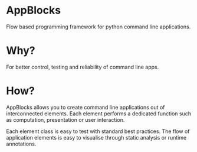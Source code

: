AppBlocks
=========

Flow based programming framework for python command line applications.

Why?
====

For better control, testing and reliability of command line apps.

How?
====
AppBlocks allows you to create command line applications out of interconnected
elements. Each element performs a dedicated function such as computation,
presentation or user interaction.

Each element class is easy to test with standard best practices. The flow of
application elements is easy to visualise through static analysis or runtime
annotations.
